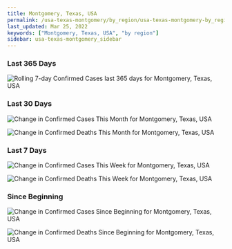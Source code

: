 ```yaml
---
title: Montgomery, Texas, USA
permalink: /usa-texas-montgomery/by_region/usa-texas-montgomery-by_region.html
last_updated: Mar 25, 2022
keywords: ["Montgomery, Texas, USA", "by region"]
sidebar: usa-texas-montgomery_sidebar
---
```


<h3>Last 365 Days</h3>

![Rolling 7-day Confirmed Cases last 365 days for Montgomery, Texas, USA](/covid_tracker/images/graphs/usa-texas-montgomery-weekly_totals_graph.png)

<h3>Last 30 Days</h3>

![Change in Confirmed Cases This Month for Montgomery, Texas, USA](/covid_tracker/images/graphs/usa-texas-montgomery-delta_confirmed-30_days_graph.png)

![Change in Confirmed Deaths This Month for Montgomery, Texas, USA](/covid_tracker/images/graphs/usa-texas-montgomery-delta_deaths-30_days_graph.png)

<h3>Last 7 Days</h3>

![Change in Confirmed Cases This Week for Montgomery, Texas, USA](/covid_tracker/images/graphs/usa-texas-montgomery-delta_confirmed-7_days_graph.png)

![Change in Confirmed Deaths This Week for Montgomery, Texas, USA](/covid_tracker/images/graphs/usa-texas-montgomery-delta_deaths-7_days_graph.png)

<h3>Since Beginning</h3>

![Change in Confirmed Cases Since Beginning for Montgomery, Texas, USA](/covid_tracker/images/graphs/usa-texas-montgomery-delta_confirmed-since_beginning_graph.png)

![Change in Confirmed Deaths Since Beginning for Montgomery, Texas, USA](/covid_tracker/images/graphs/usa-texas-montgomery-delta_deaths-since_beginning_graph.png)
